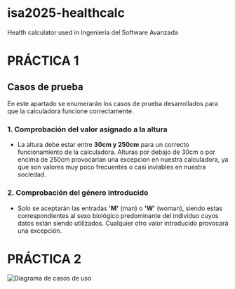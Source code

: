 # isa2025-healthcalc
Health calculator used in Ingeniería del Software Avanzada

# PRÁCTICA 1

## Casos de prueba
En este apartado se enumerarán los casos de prueba desarrollados para que la calculadora funcione correctamente.

### 1. Comprobación del valor asignado a la altura
- La altura debe estar entre **30cm y 250cm** para un correcto funcionamiento de la calculadora. Alturas por debajo de 30cm o por encima de 250cm provocarían una excepcion en nuestra calculadora, ya que son valores muy poco frecuentes o casi inviables en nuestra sociedad.

### 2. Comprobación del género introducido
- Solo se aceptarán las entradas **'M'** (man) o **'W'** (woman), siendo estas correspondientes al sexo biológico predominante del individuo cuyos datos están siendo utilizados. Cualquier otro valor introducido provocará una excepción.

# PRÁCTICA 2
![Diagrama de casos de uso](c\doc\practica2isa.jpg)